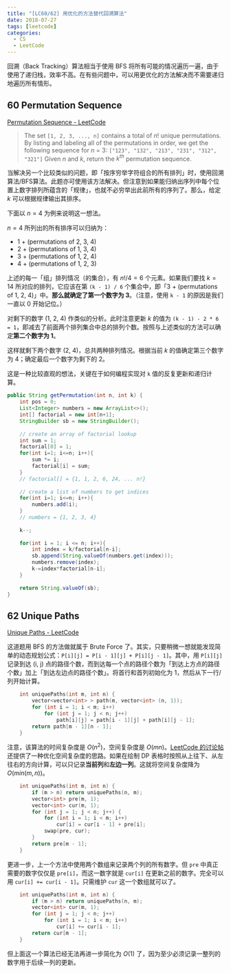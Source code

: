 ```yaml
---
title: "[LC60/62] 用优化的方法替代回溯算法"
date: 2018-07-27
tags: [leetcode]
categories:
  - CS
  - LeetCode
---
```


回溯（Back Tracking）算法相当于使用 BFS 将所有可能的情况遍历一遍，由于使用了递归栈，效率不高。在有些问题中，可以用更优化的方法解决而不需要递归地遍历所有情形。

<!-- more -->

## 60 Permutation Sequence
[Permutation Sequence - LeetCode](https://leetcode.com/problems/permutation-sequence/description/)

>The set `[1, 2, 3, ..., n]` contains a total of $n!$ unique permutations.
By listing and labeling all of the permutations in order, we get the following sequence for $n$ = 3:
`["123", "132", "213", "231", "312", "321"]`
Given $n$ and $k$, return the $k^{th}$ permutation sequence.

当解决另一个比较类似的问题，即「按序穷举字符组合的所有排列」时，使用回溯算法/BFS算法。此题亦可使用该方法解决。但注意到如果能归纳出序列中每个位置上数字排列所蕴含的「规律」，也就不必穷举出此前所有的序列了。那么，给定 $k$ 可以根据规律输出其排序。

下面以 $n = 4$ 为例来说明这一想法。

$n = 4$ 所列出的所有排序可以归纳为：

* 1 + (permutations of 2, 3, 4)
* 2 + (permutations of 1, 3, 4)
* 3 + (permutations of 1, 2, 4)
* 4 + (permutations of 1, 2, 3)

上述的每一「组」排列情况（的集合），有 $n! / 4 = 6$ 个元素。如果我们要找 $k = 14$ 所对应的排列，它应该在第 `(k - 1) / 6` 个集合中，即「3 + (permutations of 1, 2, 4)」中。**那么就确定了第一个数字为 3**。（注意，使用 `k - 1` 的原因是我们一直以 0 开始记位。）

对剩下的数字 (1, 2, 4) 作类似的分析。此时注意更新 $k$ 的值为 `(k - 1) - 2 * 6 = 1`，即减去了前面两个排列集合中总的排列个数。按照与上述类似的方法可以确定**第二个数字为 1**。

这样就剩下两个数字 (2, 4)，总共两种排列情况。根据当前 $k$ 的值确定第三个数字为 4；确定最后一个数字为剩下的 2。

这是一种比较直观的想法，关键在于如何编程实现对 `k` 值的反复更新和递归计算。

```java
public String getPermutation(int n, int k) {
    int pos = 0;
    List<Integer> numbers = new ArrayList<>();
    int[] factorial = new int[n+1];
    StringBuilder sb = new StringBuilder();
    
    // create an array of factorial lookup
    int sum = 1;
    factorial[0] = 1;
    for(int i=1; i<=n; i++){
        sum *= i;
        factorial[i] = sum;
    }
    // factorial[] = {1, 1, 2, 6, 24, ... n!}
    
    // create a list of numbers to get indices
    for(int i=1; i<=n; i++){
        numbers.add(i);
    }
    // numbers = {1, 2, 3, 4}
    
    k--;
    
    for(int i = 1; i <= n; i++){
        int index = k/factorial[n-i];
        sb.append(String.valueOf(numbers.get(index)));
        numbers.remove(index);
        k-=index*factorial[n-i];
    }
    
    return String.valueOf(sb);
}
```

## 62 Unique Paths
[Unique Paths - LeetCode](https://leetcode.com/problems/unique-paths/description/)

这道题用 BFS 的方法做就属于 Brute Force 了。其实，只要稍微一想就能发现简单的动态规划公式：`P[i][j] = P[i - 1][j] + P[i][j - 1]`。其中，用 `P[i][j]` 记录到达 (i, j) 点的路径个数，而到达每一个点的路径个数为「到达上方点的路径个数」加上「到达左边点的路径个数」。将首行和首列初始化为 1，然后从下一行/列开始计算。

```c++
    int uniquePaths(int m, int n) {
        vector<vector<int> > path(m, vector<int> (n, 1));
        for (int i = 1; i < m; i++)
            for (int j = 1; j < n; j++)
                path[i][j] = path[i - 1][j] + path[i][j - 1];
        return path[m - 1][n - 1];
    }
```

注意，该算法的时间复杂度是 $O(n^2)$，空间复杂度是 $O(mn)$。[LeetCode 的讨论帖](https://leetcode.com/problems/unique-paths/discuss/22954)还提供了一种优化空间复杂度的思路。如果在绘制 DP 表格时按照从上往下、从左往右的方向计算，可以只记录**当前列**和**左边一列**。这就将空间复杂度降为 $O(min(m, n))$。

```c++
    int uniquePaths(int m, int n) {
        if (m > n) return uniquePaths(n, m); 
        vector<int> pre(m, 1);
        vector<int> cur(m, 1);
        for (int j = 1; j < n; j++) {
            for (int i = 1; i < m; i++)
                cur[i] = cur[i - 1] + pre[i];
            swap(pre, cur);
        }
        return pre[m - 1];
    }
```

更进一步，上一个方法中使用两个数组来记录两个列的所有数字。但 `pre` 中真正需要的数字仅仅是 `pre[i]`，而这一数字就是 `cur[i]` 在更新之前的数字。完全可以用 `cur[i] += cur[i - 1]`。只需维护 `cur` 这一个数组就可以了。

```c++
    int uniquePaths(int m, int n) {
        if (m > n) return uniquePaths(n, m);
        vector<int> cur(m, 1);
        for (int j = 1; j < n; j++)
            for (int i = 1; i < m; i++)
                cur[i] += cur[i - 1]; 
        return cur[m - 1];
    }
```

但上面这一个算法已经无法再进一步简化为 $O(1)$ 了，因为至少必须记录一整列的数字用于后续一列的更新。